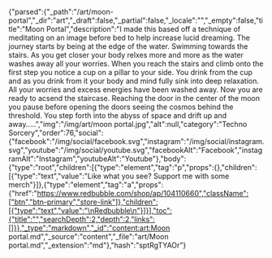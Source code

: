 {"parsed":{"_path":"/art/moon-portal","_dir":"art","_draft":false,"_partial":false,"_locale":"","_empty":false,"title":"Moon Portal","description":"I made this based off a technique of meditating on an image before bed to help increase lucid dreaming. The journey starts by being at the edge of the water. Swimming towards the stairs. As you get closer your body relxes more and more as the water washes away all your worries. When you reach the stairs and climb onto the first step you notice a cup on a pillar to your side. You drink from the cup and as you drink from it your body and mind fully sink into deep relaxation. All your worries and excess energies have been washed away. Now you are ready to acsend the staircase. Reaching the door in the center of the moon you pause before opening the doors seeing the cosmos behind the threshold. You step forth into the abyss of space and drift up and away.....","img":"/img/art/moon portal.jpg","alt":null,"category":"Techno Sorcery","order":76,"social":{"facebook":"/img/social/facebook.svg","instagram":"/img/social/instagram.svg","youtube":"/img/social/youtube.svg","facebookAlt":"Facebook","instagramAlt":"Instagram","youtubeAlt":"Youtube"},"body":{"type":"root","children":[{"type":"element","tag":"p","props":{},"children":[{"type":"text","value":"Like what you see? Support me with some merch"}]},{"type":"element","tag":"a","props":{"href":"https://www.redbubble.com/shop/ap/104110660","className":["btn","btn-primary","store-link"]},"children":[{"type":"text","value":"\nRedbubble\n"}]}],"toc":{"title":"","searchDepth":2,"depth":2,"links":[]}},"_type":"markdown","_id":"content:art:Moon portal.md","_source":"content","_file":"art/Moon portal.md","_extension":"md"},"hash":"sptRgTYAOr"}